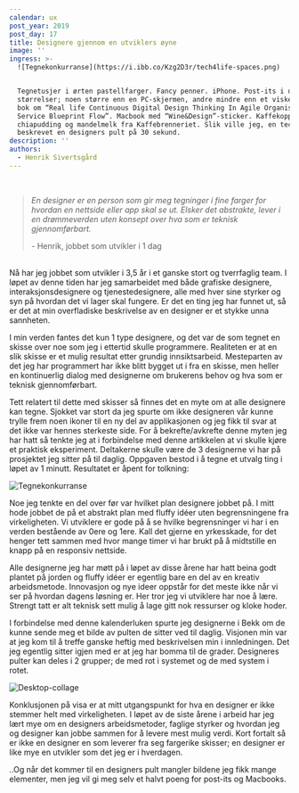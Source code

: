 ```yaml
---
calendar: ux
post_year: 2019
post_day: 17
title: Designere gjennom en utviklers øyne
image: ''
ingress: >-
  ![Tegnekonkurranse](https://i.ibb.co/Kzg2D3r/tech4life-spaces.png)


  Tegnetusjer i ørten pastellfarger. Fancy penner. iPhone. Post-its i diverse
  størrelser; noen større enn en PC-skjermen, andre mindre enn et viskelær. En
  bok om “Real life Continuous Digital Design Thinking In Agile Organisations
  Service Blueprint Flow”. Macbook med “Wine&Design”-sticker. Kaffekopp,
  chiapudding og mandelmelk fra Kaffebrenneriet. Slik ville jeg, en techer,
  beskrevet en designers pult på 30 sekund.
description: ''
authors:
  - Henrik Sivertsgård
---
```

<br />

> _En designer er en person som gir meg tegninger i fine farger for hvordan en nettside eller app skal se ut. Elsker det abstrakte, lever i en drømmeverden uten konsept over hva som er teknisk gjennomførbart._ 
>
> \- Henrik, jobbet som utvikler i 1 dag

<br />
Nå har jeg jobbet som utvikler i 3,5 år i et ganske stort og tverrfaglig team. I løpet av denne tiden har jeg samarbeidet med både grafiske designere, interaksjonsdesignere og tjenestedesignere, alle med hver sine styrker og syn på hvordan det vi lager skal fungere. Er det en ting jeg har funnet ut, så er det at min overfladiske beskrivelse av en designer er et stykke unna sannheten.

I min verden fantes det kun 1 type designere, og det var de som tegnet en skisse over noe som jeg i ettertid skulle programmere. Realiteten er at en slik skisse er et mulig resultat etter grundig innsiktsarbeid. Mesteparten av det jeg har programmert har ikke blitt bygget ut i fra en skisse, men heller en kontinuerlig dialog med designerne om brukerens behov og hva som er teknisk gjennomførbart.

Tett relatert til dette med skisser så finnes det en myte om at alle designere kan tegne. Sjokket var stort da jeg spurte om ikke designeren vår kunne trylle frem noen ikoner til en ny del av applikasjonen og jeg fikk til svar at det ikke var hennes sterkeste side. For å bekrefte/avkrefte denne myten jeg har hatt så tenkte jeg at i forbindelse med denne artikkelen at vi skulle kjøre et praktisk eksperiment. Deltakerne skulle være de 3 designerne vi har på prosjektet jeg sitter på til daglig. Oppgaven bestod i å tegne et utvalg ting i løpet av 1 minutt. Resultatet er åpent for tolkning:

![Tegnekonkurranse](https://i.ibb.co/SxktgWw/Ikke-navngitt.png)

Noe jeg tenkte en del over før var hvilket plan designere jobbet på. I mitt hode jobbet de på et abstrakt plan med fluffy idéer uten begrensningene fra virkeligheten. Vi utviklere er gode på å se hvilke begrensninger vi har i en verden bestående av 0ere og 1ere. Kall det gjerne en yrkesskade, for det henger tett sammen med hvor mange timer vi har brukt på å midtstille en knapp på en responsiv nettside. 

Alle designerne jeg har møtt på i løpet av disse årene har hatt beina godt plantet på jorden og fluffy idéer er egentlig bare en del av en kreativ arbeidsmetode. Innovasjon og nye ideer oppstår for det meste ikke når vi ser på hvordan dagens løsning er. Her tror jeg vi utviklere har noe å lære. Strengt tatt er alt teknisk sett mulig å lage gitt nok ressurser og kloke hoder.

I forbindelse med denne kalenderluken spurte jeg designerne i Bekk om de kunne sende meg et bilde av pulten de sitter ved til daglig. Visjonen min var at jeg kom til å treffe ganske heftig med beskrivelsen min i innledningen. Det jeg egentlig sitter igjen med er at jeg har bomma til de grader. Designeres pulter kan deles i 2 grupper; de med rot i systemet og de med system i rotet.

![Desktop-collage](https://i.ibb.co/zZ1QsTC/FotoJet.png)

Konklusjonen på visa er at mitt utgangspunkt for hva en designer er ikke stemmer helt med virkeligheten. I løpet av de siste årene i arbeid har jeg lært mye om en designers arbeidsmetoder, faglige styrker og hvordan jeg og designer kan jobbe sammen for å levere mest mulig verdi. Kort fortalt så er ikke en designer en som leverer fra seg fargerike skisser; en designer er like mye en utvikler som det jeg er i hverdagen. 

..Og når det kommer til en designers pult mangler bildene jeg fikk mange elementer, men jeg vil gi meg selv et halvt poeng for post-its og Macbooks.
